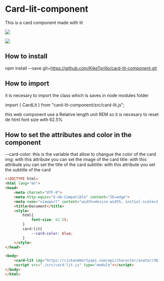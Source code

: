 # Card-lit-component

This is a card component made with lit

![](https://github.com/KikeTorillo/imagenes/blob/main/card.png?raw=true)

![](https://github.com/KikeTorillo/imagenes/blob/main/card2.png?raw=true)

## How to install

npm install --save git+https://github.com/KikeTorillo/card-lit-component.git

## How to import

it is necesary to import the class which is saves in node modules folder

import { CardLit } from "card-lit-component/src/card-lit.js";

this web component use a Relative length unit REM so it is necesary to reset de html font size with 62.5%

## How to set the attributes and color in the component  

--card-color: this is the variable that allow to changue the color of the card
img: with this attribute you can set the image of the card
title: with this attribute you can set the title of the card
subtitle: with this attribute you set the subtitle of the card

```html
<!DOCTYPE html>
<html lang="en">
<head>
    <meta charset="UTF-8">
    <meta http-equiv="X-UA-Compatible" content="IE=edge">
    <meta name="viewport" content="width=device-width, initial-scale=1.0">
    <title>Document</title>
    <style>
        html{
            font-size: 62.5%;
        }
        card-lit{
            --card-color: blue;
        }
    </style>
</head>

<body>
    <card-lit img="https://rickandmortyapi.com/api/character/avatar/361.jpeg" title="Rick sanchez" subtitle="status: alive" ></card-lit>
    <script src="./src/card-lit.js" type="module"></script>
</body>
</html>
```